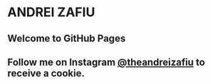 # ANDREI ZAFIU
## Welcome to GitHub Pages

## Follow me on Instagram [@theandreizafiu](https://www.instagram.com/theandreizafiu/) to receive a cookie.
